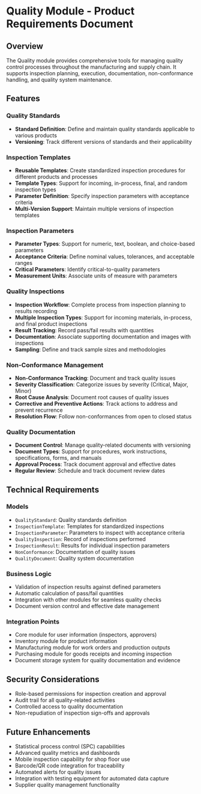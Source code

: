 # Quality Module - Product Requirements Document

## Overview

The Quality module provides comprehensive tools for managing quality control processes throughout the manufacturing and supply chain. It supports inspection planning, execution, documentation, non-conformance handling, and quality system maintenance.

## Features

### Quality Standards

- **Standard Definition**: Define and maintain quality standards applicable to various products
- **Versioning**: Track different versions of standards and their applicability

### Inspection Templates

- **Reusable Templates**: Create standardized inspection procedures for different products and processes
- **Template Types**: Support for incoming, in-process, final, and random inspection types
- **Parameter Definition**: Specify inspection parameters with acceptance criteria
- **Multi-Version Support**: Maintain multiple versions of inspection templates

### Inspection Parameters

- **Parameter Types**: Support for numeric, text, boolean, and choice-based parameters
- **Acceptance Criteria**: Define nominal values, tolerances, and acceptable ranges
- **Critical Parameters**: Identify critical-to-quality parameters
- **Measurement Units**: Associate units of measure with parameters

### Quality Inspections

- **Inspection Workflow**: Complete process from inspection planning to results recording
- **Multiple Inspection Types**: Support for incoming materials, in-process, and final product inspections
- **Result Tracking**: Record pass/fail results with quantities
- **Documentation**: Associate supporting documentation and images with inspections
- **Sampling**: Define and track sample sizes and methodologies

### Non-Conformance Management

- **Non-Conformance Tracking**: Document and track quality issues
- **Severity Classification**: Categorize issues by severity (Critical, Major, Minor)
- **Root Cause Analysis**: Document root causes of quality issues
- **Corrective and Preventive Actions**: Track actions to address and prevent recurrence
- **Resolution Flow**: Follow non-conformances from open to closed status

### Quality Documentation

- **Document Control**: Manage quality-related documents with versioning
- **Document Types**: Support for procedures, work instructions, specifications, forms, and manuals
- **Approval Process**: Track document approval and effective dates
- **Regular Review**: Schedule and track document review dates

## Technical Requirements

### Models

- `QualityStandard`: Quality standards definition
- `InspectionTemplate`: Templates for standardized inspections
- `InspectionParameter`: Parameters to inspect with acceptance criteria
- `QualityInspection`: Record of inspections performed
- `InspectionResult`: Results for individual inspection parameters
- `NonConformance`: Documentation of quality issues
- `QualityDocument`: Quality system documentation

### Business Logic

- Validation of inspection results against defined parameters
- Automatic calculation of pass/fail quantities
- Integration with other modules for seamless quality checks
- Document version control and effective date management

### Integration Points

- Core module for user information (inspectors, approvers)
- Inventory module for product information
- Manufacturing module for work orders and production outputs
- Purchasing module for goods receipts and incoming inspection
- Document storage system for quality documentation and evidence

## Security Considerations

- Role-based permissions for inspection creation and approval
- Audit trail for all quality-related activities
- Controlled access to quality documentation
- Non-repudiation of inspection sign-offs and approvals

## Future Enhancements

- Statistical process control (SPC) capabilities
- Advanced quality metrics and dashboards
- Mobile inspection capability for shop floor use
- Barcode/QR code integration for traceability
- Automated alerts for quality issues
- Integration with testing equipment for automated data capture
- Supplier quality management functionality
